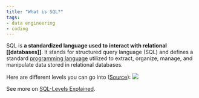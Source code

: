 ```yaml
---
title: "What is SQL?"
tags:
- data engineering
- coding
---
```

SQL is **a standardized language used to interact with relational [[databases]]**. It stands for structured query language (SQL) and defines a standard [programming language](term/programming%20languages.md) utilized to extract, organize, manage, and manipulate data stored in relational databases.

Here are different levels you can go into ([Source](https://twitter.com/largedatabank/status/1559651463919452161)):
![](images/Pasted%20image%2020220901182014.png)

See more on [SQL-Levels Explained](https://github.com/airbytehq/SQL-Levels-Explained).